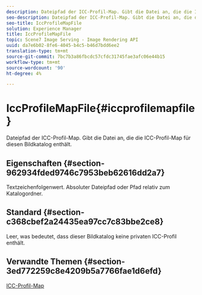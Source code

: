 ```yaml
---
description: Dateipfad der ICC-Profil-Map. Gibt die Datei an, die die ICC-Profil-Map für diesen Bildkatalog enthält.
seo-description: Dateipfad der ICC-Profil-Map. Gibt die Datei an, die die ICC-Profil-Map für diesen Bildkatalog enthält.
seo-title: IccProfileMapFile
solution: Experience Manager
title: IccProfileMapFile
topic: Scene7 Image Serving - Image Rendering API
uuid: da7e6b02-8fe6-4045-b4c5-b46d7bdd6ee2
translation-type: tm+mt
source-git-commit: 7bc7b3a86fbcdc57cfdc31745fae3afc06e44b15
workflow-type: tm+mt
source-wordcount: '90'
ht-degree: 4%

---
```



# IccProfileMapFile{#iccprofilemapfile}

Dateipfad der ICC-Profil-Map. Gibt die Datei an, die die ICC-Profil-Map für diesen Bildkatalog enthält.

## Eigenschaften {#section-962934fded9746c7953beb62616dd2a7}

Textzeichenfolgenwert. Absoluter Dateipfad oder Pfad relativ zum Katalogordner.

## Standard {#section-c368cbef2a24435ea97cc7c83bbe2ce8}

Leer, was bedeutet, dass dieser Bildkatalog keine privaten ICC-Profil enthält.

## Verwandte Themen {#section-3ed772259c8e4209b5a7766fae1d6efd}

[ICC-Profil-Map](../../../../../is-api/image-catalog/image-serving-api-ref/c-image-catalog-reference/c-icc-profile-map-reference/c-icc-profile-map-reference.md#concept-57b9148ce55249cd825cb7ee19ed057c)
